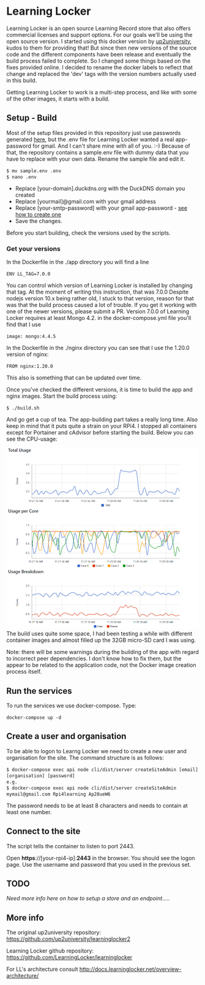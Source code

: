 # Learning Locker

Learning Locker is an open source Learning Record store that also offers commercial licenses and support options.
For our goals we'll be using the open source version.
I started using this docker version by [up2university](https://github.com/up2university/learninglocker2), kudos to them for providing that!
But since then new versions of the source code and the different components have been release and eventually the build process failed to complete. So I changed some things based on the fixes provided online. I decided to rename the docker labels to reflect that change and replaced the 'dev' tags with the version numbers actually used in this build.

Getting Learning Locker to work is a multi-step process, and like with some of the other images, it starts with a build.

## Setup - Build

Most of the setup files provided in this repository just use passwords generated [here](https://passwordsgenerator.net/), but the .env file for Learning Locker wanted a real app-password for gmail. And I can't share mine with all of you. :-)
Because of that, the repository contains a sample.env file with dummy data that you have to replace with your own data. Rename the sample file and edit it.
```
$ mv sample.env .env
$ nano .env
```
- Replace [your-domain].duckdns.org with the DuckDNS domain you created
- Replace [yourmail]@gmail.com with your gmail address
- Replace [your-smtp-password] with your gmail app-password - [see how to create one](https://support.google.com/accounts/answer/185833)
- Save the changes.

Before you start building, check the versions used by the scripts.

### Get your versions
In the Dockerfile in the ./app directory you will find a line 
```
ENV LL_TAG=7.0.0
```
You can control which version of Learning Locker is installed by changing that tag. At the moment of writing this instruction, that was 7.0.0
Despite nodejs version 10.x being rather old, I stuck to that version, reason for that was that the build process caused a lot of trouble. If you get it working with one of the newer versions, please submit a PR.
Version 7.0.0 of Learning Locker requires at least Mongo 4.2. in the docker-compose.yml file you'll find that I use
```
image: mongo:4.4.5
```
In the Dockerfile in the ./nginx directory you can see that I use the 1.20.0 version of nginx:
```
FROM nginx:1.20.0
```
This also is something that can be updated over time.

Once you've checked the different versions, it is time to build the app and nginx images. Start the build process using:
```
$ ./build.sh
```
And go get a cup of tea. The app-building part takes a really long time. Also keep in mind that it puts quite a strain on your RPi4. I stopped all containers except for Portainer and cAdvisor before starting the build. Below you can see the CPU-usage:

![LL-building-CPU-load](https://raw.githubusercontent.com/PiAir/rpi4learning/main/resources/images/ll_building_CPU.png)
The build uses quite some space, I had been testing a while with different container images and almost filled up the 32GB micro-SD card I was using.

Note: there will be some warnings during the building of the app with regard to incorrect peer dependencies. I don't know how to fix them, but the appear to be related to the application code, not the Docker image creation process itself.

## Run the services
To run the services we use docker-compose. Type:
```
docker-compose up -d
```

## Create a user and organisation
To be able to logon to Learng Locker we need to create a new user and organisation for the site. The command structure is as follows:

```
$ docker-compose exec api node cli/dist/server createSiteAdmin [email] [organisation] [password]
e.g.
$ docker-compose exec api node cli/dist/server createSiteAdmin mymail@gmail.com Rpi4learning Ap28ueW6
```
The password needs to be at least 8 characters and needs to contain at least one number.

## Connect to the site

The script tells the container to listen to port 2443. 

Open **https**://[your-rpi4-ip]:**2443** in the browser. You should see the logon page. Use the username and password that you used in the previous set.


## TODO

_Need more info here on how to setup a store and an endpoint....._

## More info
The original up2university repository: https://github.com/up2university/learninglocker2

Learning Locker github repository: https://github.com/LearningLocker/learninglocker

For LL's architecture consult http://docs.learninglocker.net/overview-architecture/

